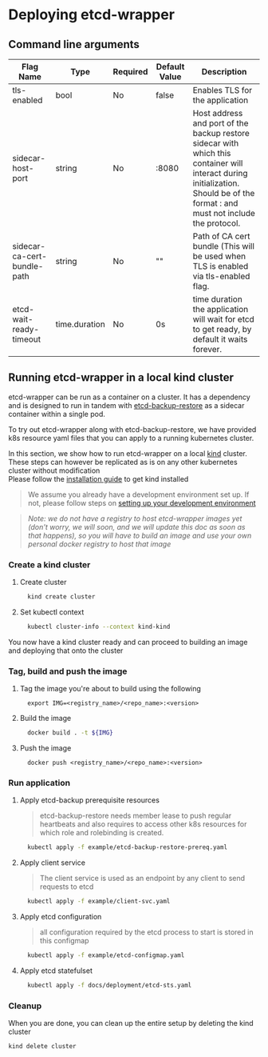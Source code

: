 # Deploying etcd-wrapper

## Command line arguments

| Flag Name                   | Type          | Required | Default Value | Description                                                                                                                                                                                 |
| --------------------------- | ------------- | -------- | ------------- | ------------------------------------------------------------------------------------------------------------------------------------------------------------------------------------------- |
| tls-enabled                 | bool          | No       | false         | Enables TLS for the application                                                                                                                                                             |
| sidecar-host-port           | string        | No       | :8080         | Host address and port of the backup restore sidecar with which this container will interact during initialization. Should be of the format <host>:<port> and must not include the protocol. |
| sidecar-ca-cert-bundle-path | string        | No       | ""            | Path of CA cert bundle (This will be used when TLS is enabled via tls-enabled flag.                                                                                                         |
| etcd-wait-ready-timeout     | time.duration | No       | 0s            | time duration the application will wait for etcd to get ready, by default it waits forever.                                                                                                 |

## Running etcd-wrapper in a local kind cluster

etcd-wrapper can be run as a container on a cluster. It has a dependency and is designed to run in tandem with [etcd-backup-restore](https://github.com/gardener/etcd-backup-restore) as a sidecar container within a single pod.

To try out etcd-wrapper along with etcd-backup-restore, we have provided k8s resource yaml files that you can apply to a running kubernetes cluster.

In this section, we show how to run etcd-wrapper on a local [kind](https://kind.sigs.k8s.io/) cluster. These steps can however be replicated as is on any other kubernetes cluster without modification
<br /> Please follow the [installation guide](https://kind.sigs.k8s.io/docs/user/quick-start/#installation) to get kind installed

> We assume you already have a development environment set up. If not, please follow steps on [setting up your development environment](../development/contribution.md#setting-up-development-environment)

> *Note: we do not have a registry to host etcd-wrapper images yet (don't worry, we will soon, and we will update this doc as soon as that happens), so you will have to build an image and use your own personal docker registry to host that image*

### Create a kind cluster

1. Create cluster
   
   ```bash
     kind create cluster
   ```

2. Set kubectl context
   
   ```bash
     kubectl cluster-info --context kind-kind
   ```

You now have a kind cluster ready and can proceed to building an image and deploying that onto the cluster

### Tag, build and push the image

1. Tag the image you're about to build using the following
   
   ```
     export IMG=<registry_name>/<repo_name>:<version>
   ```

2. Build the image
   
   ```bash
     docker build . -t ${IMG}
   ```

3. Push the image
   
   ```
     docker push <registry_name>/<repo_name>:<version>
   ```

### Run application

1. Apply etcd-backup prerequisite resources
   
   > etcd-backup-restore needs member lease to push regular heartbeats and also requires to access other k8s resources for which role and rolebinding is created.
   
   ```bash
     kubectl apply -f example/etcd-backup-restore-prereq.yaml
   ```

2. Apply client service
   
   > The client service is used as an endpoint by any client to send requests to etcd
   
   ```bash
     kubectl apply -f example/client-svc.yaml
   ```

3. Apply etcd configuration
   
   > all configuration required by the etcd process to start is stored in this configmap
   
   ```bash
     kubectl apply -f example/etcd-configmap.yaml
   ```

4. Apply etcd statefulset
   
   ```bash
     kubectl apply -f docs/deployment/etcd-sts.yaml 
   ```

### Cleanup

When you are done, you can clean up the entire setup by deleting the kind cluster

```bash
kind delete cluster
```